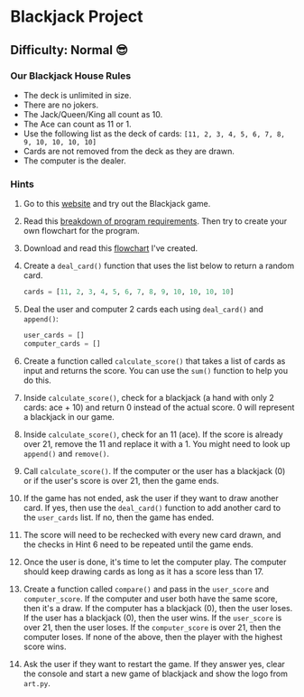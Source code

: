 # Blackjack Project

## Difficulty: Normal 😎

### Our Blackjack House Rules
- The deck is unlimited in size.
- There are no jokers.
- The Jack/Queen/King all count as 10.
- The Ace can count as 11 or 1.
- Use the following list as the deck of cards: `[11, 2, 3, 4, 5, 6, 7, 8, 9, 10, 10, 10, 10]`
- Cards are not removed from the deck as they are drawn.
- The computer is the dealer.

### Hints
1. Go to this [website](https://games.washingtonpost.com/games/blackjack/) and try out the Blackjack game.
2. Read this [breakdown of program requirements](http://listmoz.com/view/6h34DJpvJBFVRlZfJvxF). Then try to create your own flowchart for the program.
3. Download and read this [flowchart](https://drive.google.com/uc?export=download&id=1rDkiHCrhaf9eX7u7yjM1qwSuyEk-rPnt) I've created.
4. Create a `deal_card()` function that uses the list below to return a random card.
    ```python
    cards = [11, 2, 3, 4, 5, 6, 7, 8, 9, 10, 10, 10, 10]
    ```

5. Deal the user and computer 2 cards each using `deal_card()` and `append()`:
    ```python
    user_cards = []
    computer_cards = []
    ```

6. Create a function called `calculate_score()` that takes a list of cards as input and returns the score. You can use the `sum()` function to help you do this.

7. Inside `calculate_score()`, check for a blackjack (a hand with only 2 cards: ace + 10) and return 0 instead of the actual score. 0 will represent a blackjack in our game.

8. Inside `calculate_score()`, check for an 11 (ace). If the score is already over 21, remove the 11 and replace it with a 1. You might need to look up `append()` and `remove()`.

9. Call `calculate_score()`. If the computer or the user has a blackjack (0) or if the user's score is over 21, then the game ends.

10. If the game has not ended, ask the user if they want to draw another card. If yes, then use the `deal_card()` function to add another card to the `user_cards` list. If no, then the game has ended.

11. The score will need to be rechecked with every new card drawn, and the checks in Hint 6 need to be repeated until the game ends.

12. Once the user is done, it's time to let the computer play. The computer should keep drawing cards as long as it has a score less than 17.

13. Create a function called `compare()` and pass in the `user_score` and `computer_score`. If the computer and user both have the same score, then it's a draw. If the computer has a blackjack (0), then the user loses. If the user has a blackjack (0), then the user wins. If the `user_score` is over 21, then the user loses. If the `computer_score` is over 21, then the computer loses. If none of the above, then the player with the highest score wins.

14. Ask the user if they want to restart the game. If they answer yes, clear the console and start a new game of blackjack and show the logo from `art.py`.
